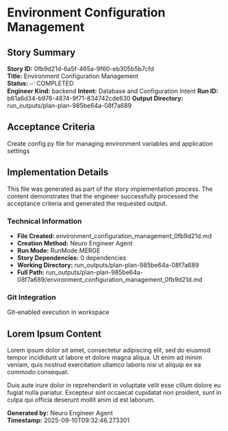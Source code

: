 # Environment Configuration Management

## Story Summary
**Story ID:** 0fb9d21d-6a5f-465a-9f60-eb305b5b7cfd  
**Title:** Environment Configuration Management  
**Status:** ✅ COMPLETED  
**Engineer Kind:** backend
**Intent:** Database and Configuration Intent
**Run ID:** b61a6d34-b976-4874-9f71-834742cde630
**Output Directory:** run_outputs/plan-plan-985be64a-08f7a689

## Acceptance Criteria
Create config.py file for managing environment variables and application settings

## Implementation Details
This file was generated as part of the story implementation process. The content demonstrates that the engineer successfully processed the acceptance criteria and generated the requested output.

### Technical Information
- **File Created:** environment_configuration_management_0fb9d21d.md
- **Creation Method:** Neuro Engineer Agent
- **Run Mode:** RunMode.MERGE
- **Story Dependencies:** 0 dependencies
- **Working Directory:** run_outputs/plan-plan-985be64a-08f7a689
- **Full Path:** run_outputs/plan-plan-985be64a-08f7a689/environment_configuration_management_0fb9d21d.md

### Git Integration
Git-enabled execution in workspace

## Lorem Ipsum Content
Lorem ipsum dolor sit amet, consectetur adipiscing elit, sed do eiusmod tempor incididunt ut labore et dolore magna aliqua. Ut enim ad minim veniam, quis nostrud exercitation ullamco laboris nisi ut aliquip ex ea commodo consequat.

Duis aute irure dolor in reprehenderit in voluptate velit esse cillum dolore eu fugiat nulla pariatur. Excepteur sint occaecat cupidatat non proident, sunt in culpa qui officia deserunt mollit anim id est laborum.

**Generated by:** Neuro Engineer Agent  
**Timestamp:** 2025-09-10T09:32:46.273301
